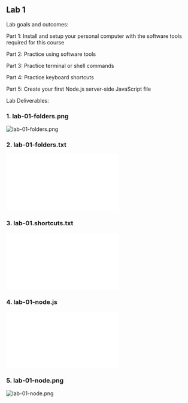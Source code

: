 ## Lab 1

Lab goals and outcomes:

Part 1: Install and setup your personal computer with the software tools required for this course

Part 2: Practice using software tools

Part 3: Practice terminal or shell commands

Part 4: Practice keyboard shortcuts

Part 5: Create your first Node.js server-side JavaScript file

Lab Deliverables:

### 1. lab-01-folders.png
![lab-01-folders.png](/Users/sierrabaker/cit281/p1/lab-01-folders.png)

### 2. lab-01-folders.txt
![lab-01-folders.txt](/Users/sierrabaker/cit281/p1/lab-01-folders.txt)

### 3. lab-01.shortcuts.txt
![lab-01.shortcuts.txt](/Users/sierrabaker/cit281/p1/lab-01-shortcuts.txt)

### 4. lab-01-node.js
![lab-01-node.js](/Users/sierrabaker/cit281/p1/lab-01-node.js)

### 5. lab-01-node.png
![lab-01-node.png](/Users/sierrabaker/cit281/p1/lab-01-node.png)
